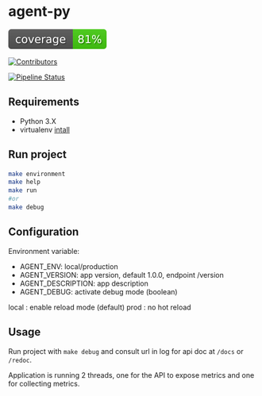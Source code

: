# agent-py

![Coverage](coverage.svg)


[![Contributors](https://img.shields.io/gitlab/url=https://devops.telecomste.fr/api/v4/projects/3747/repository/contributors/badge?private_token=glpat-hybcv5GQSsoxXabqizE6)](https://devops.telecomste.fr/printerfaceadmin/2023-24/group4/agent/-/project_members)


[![Pipeline Status](https://img.shields.io/gitlab/url=https://devops.telecomste.fr/api/v4/projects/3747/repository/contributors/badge?private_token=glpat-hybcv5GQSsoxXabqizE6)](https://devops.telecomste.fr/printerfaceadmin/2023-24/group4/agent/-/pipelines)


## Requirements

- Python 3.X
- virtualenv [intall](https://virtualenv.pypa.io/en/latest/installation.html)

## Run project

```sh
make environment
make help
make run
#or
make debug
```

## Configuration

Environment variable:

- AGENT_ENV: local/production
- AGENT_VERSION: app version, default 1.0.0, endpoint /version
- AGENT_DESCRIPTION: app description
- AGENT_DEBUG: activate debug mode (boolean)

local : enable reload mode (default)
prod : no hot reload

## Usage

Run project with `make debug` and consult url in log for api doc at `/docs` or `/redoc`.

Application is running 2 threads, one for the API to expose metrics and one for collecting metrics.
